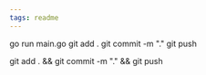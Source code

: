```yaml
---
tags: readme
---
```




go run main.go
git add .
git commit -m "."
git push

git add . && git commit -m "." && git push
